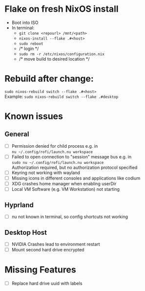 # Flake on fresh NixOS install
- Boot into ISO
- In terminal:
  - `git clone <repourl> /mnt/<path>`
  - `nixos-install --flake .#<host>`
  - `sudo reboot`
  - /* login */
  - `sudo rm -r /etc/nixos/configuration.nix`
  - /* move build to desired location */


# Rebuild after change:
`sudo nixos-rebuild switch --flake .#<host>` \
Example: `sudo nixos-rebuild switch --flake .#desktop`

# Known issues
## General
- [ ] Permission denied for child process e.g. in \
`nu ~/.config/rofi/launch.nu workspace`
- [ ] Failed to open connection to "session" message bus e.g. in \
`sudo nu ~/.config/rofi/launch.nu workspace` \
Authorization required, but no authorization protocol specified
- [ ] Keyring not working with wayland
- [ ] Missing icons in different consoles and applications like codium
- [ ] XDG crashes home manager when enabling userDir
- [ ] Local VM Software (e.g. VM Workstation) not starting

## Hyprland
- [ ] nu not known in terminal, so config shortcuts not working

## Desktop Host
- [ ] NVIDIA Crashes lead to environment restart
- [ ] Mount second hard drive encrypted

# Missing Features
- [ ] Replace hard drive uuid with labels
